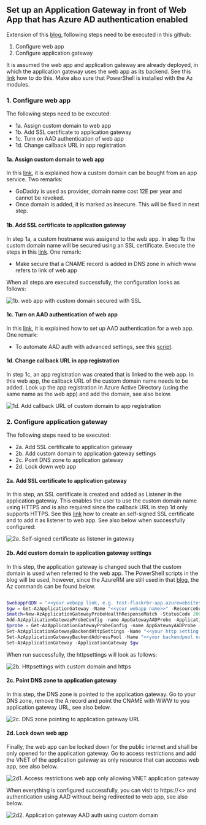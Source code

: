 ## Set up an Application Gateway in front of Web App that has Azure AD authentication enabled   ##

Extension of this [blog](http://thewindowsupdate.com/2019/04/01/setting-up-application-gateway-with-an-app-service-that-uses-azure-active-directory-authentication/), following steps need to be executed in this github:

1. Configure web app
2. Configure application gateway

It is assumed the web app and application gateway are already deployed, in which the application gateway uses the web app as its backend. See this [link](https://docs.microsoft.com/en-us/azure/application-gateway/configure-web-app-portal) how to do this. Make also sure that PowerShell is installed with the Az modules.

### 1. Configure web app ###

The following steps need to be executed:

- 1a. Assign custom domain to web app
- 1b. Add SSL certificate to application gateway
- 1c. Turn on AAD authentication of web app
- 1d. Change callback URL in app registration

#### 1a. Assign custom domain to web app ####

In this [link](https://docs.microsoft.com/en-us/azure/app-service/manage-custom-dns-buy-domain), it is explained how a custom domain can be bought from an app service. Two remarks:

- GoDaddy is used as provider, domain name cost 12E per year and cannot be revoked.
- Once domain is added, it is marked as insecure. This will be fixed in next step.

#### 1b. Add SSL certificate to application gateway ####

In step 1a, a custom hostname was assigend to the web app. In step 1b the custom domain name will be secured using an SSL certificate. Execute the steps in this [link](https://docs.microsoft.com/nl-nl/azure/app-service/configure-ssl-certificate#create-a-free-certificate-preview). One remark:

- Make secure that a CNAME record is added in DNS zone in which www refers to link of web app

When all steps are executed successfully, the configuration looks as follows:

![1b. web app with custom domain secured with SSL](https://github.com/rebremer/application-gateway-aadauth/blob/master/images/webapp_customdomain_ssl.png "1b. web app with custom domain secured with SSL")

#### 1c. Turn on AAD authentication of web app ####

In this [link](https://docs.microsoft.com/en-us/azure/app-service/configure-authentication-provider-aad#-configure-with-express-settings), it is explained how to set up AAD authentication for a web app. One remark:
- To automate AAD auth with advanced settings, see this [script](https://github.com/rebremer/managed_identity_authentication/blob/master/AAD_auth_ADFv2_MI_to_Azure_Function.ps1).

#### 1d. Change callback URL in app registration ####

In step 1c, an app registration was created that is linked to the web app. In this web app, the callback URL of the custom domain name needs to be added. Look up the app registration in Azure Active Directory (using the same name as the web app) and add the domain, see also below.

![1d. Add callback URL of custom domain to app registration](https://github.com/rebremer/application-gateway-aadauth/blob/master/images/appregistation_callback_customdomain.png "1d. Add callback URL of custom domain to app registration")


### 2. Configure application gateway ###

The following steps need to be executed:

- 2a. Add SSL certificate to application gateway
- 2b. Add custom domain to application gateway settings
- 2c. Point DNS zone to application gateway
- 2d. Lock down web app

#### 2a. Add SSL certificate to application gateway ####

In this step, an SSL certificate is created and added as Listener in the application gateway. This enables the user to use the custom domain name using HTTPS and is also required since the callback URL in step 1d only supports HTTPS. See this [link](https://docs.microsoft.com/en-us/azure/application-gateway/create-ssl-portal#create-a-self-signed-certificate) how to create an self-signed SSL certificate and to add it as listener to web app. See also below when successfully configured:

![2a. Self-signed certificate as listener in gateway](https://github.com/rebremer/application-gateway-aadauth/blob/master/images/selfsigned_ssl_listener.png "2a. Self-signed certificate as listener in gateway")

#### 2b. Add custom domain to application gateway settings ####

In this step, the application gateway is changed such that the custom domain is used when referred to the web app. The PowerShell scripts in the blog will be used, however, since the AzureRM are still used in that [blog](http://thewindowsupdate.com/2019/04/01/setting-up-application-gateway-with-an-app-service-that-uses-azure-active-directory-authentication/), the Az commands can be found below.

```PowerShell

$webappFQDN = "<<your webapp link, e.g. test-flaskrbr-app.azurewebsites.net>>" 
$gw = Get-AzApplicationGateway -Name "<<your webapp name>>" -ResourceGroupName "<<your rg name>>" 
$match=New-AzApplicationGatewayProbeHealthResponseMatch -StatusCode 200-401 
Add-AzApplicationGatewayProbeConfig -name AppGatewayAADProbe -ApplicationGateway $gw -Protocol Https -Path / -Interval 30 -Timeout 120 -UnhealthyThreshold 3 -PickHostNameFromBackendHttpSettings -Match $match 
$probe = Get-AzApplicationGatewayProbeConfig -name AppGatewayAADProbe -ApplicationGateway $gw 
Set-AzApplicationGatewayBackendHttpSettings -Name "<<your http setting name>>" -ApplicationGateway $gw -HostName "<<your hostname, e.g. www.rbrpdomains.com>>" -Port 443 -Protocol https -CookieBasedAffinity Disabled -RequestTimeout 30 -Probe $probe 
Set-AzApplicationGatewayBackendAddressPool -Name "<<your backendpool name>>" -ApplicationGateway $gw -BackendFqdns $webappFQDN 
Set-AzApplicationGateway -ApplicationGateway $gw 

```

When run successfully, the httpsettings will look as follows:

![2b. Httpsettings with custom domain and https](https://github.com/rebremer/application-gateway-aadauth/blob/master/images/httpsettings_https_customdomain.png "2b. Httpsettings with custom domain and https")

#### 2c. Point DNS zone to application gateway ####

In this step, the DNS zone is pointed to the application gateway. Go to your DNS zone, remove the A record and point the CNAME with WWW to you application gateway URL, see also below.

![2c. DNS zone pointing to application gateway URL](https://github.com/rebremer/application-gateway-aadauth/blob/master/images/dnszone_applicationgateway_url.png "2c. DNS zone pointing to application gateway URL")

#### 2d. Lock down web app ####

Finally, the web app can be locked down for the public internet and shall be only opened for the application gateway. Go to access restrictions and add the VNET of the application gateway as only resource that can acccess web app, see also below.

![2d1. Access restrictions web app only allowing VNET application gateway](https://github.com/rebremer/application-gateway-aadauth/blob/master/images/lockdown_webapp_vnet_gateway.png "2d1. Access restrictions web app only allowing VNET application gateway")

When everything is configured successfully, you can visit to https://<<your custom domain>> and authentication using AAD without being redirected to web app, see also below.

![2d2. Application gateway AAD auth using custom domain](https://github.com/rebremer/application-gateway-aadauth/blob/master/images/aadauth_customdomain_application_gateway.png "2d2. Application gateway AAD auth using custom domain")